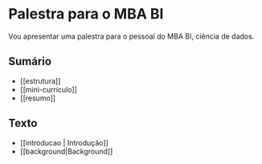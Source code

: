 # Palestra para o MBA BI

Vou apresentar uma palestra para o pessoal do MBA BI, ciência de dados.

## Sumário

- [[estrutura]]
- [[mini-curriculo]]
- [[resumo]]

## Texto

- [[introducao | Introdução]]
- [[background|Background]]